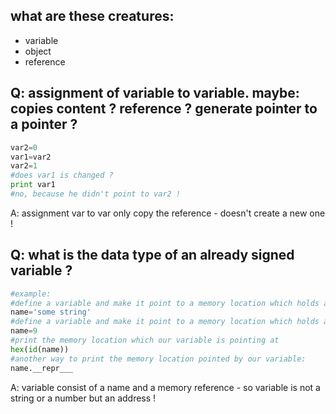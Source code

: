 what are these creatures:
----
- variable
- object
- reference

Q: assignment of variable to variable.
maybe: copies content ? reference ? generate pointer to a pointer ?
-----
```python
var2=0
var1=var2
var2=1
#does var1 is changed ? 
print var1
#no, because he didn't point to var2 !
```
A: assignment var to var only copy the reference - doesn't create a new one !


Q: what is the data type of an already signed variable ?
-----
```python
#example:
#define a variable and make it point to a memory location which holds a string 
name='some string'
#define a variable and make it point to a memory location which holds an integer number
name=9
#print the memory location which our variable is pointing at
hex(id(name))
#another way to print the memory location pointed by our variable:
name.__repr___
```
A: variable consist of a name and a memory reference - so variable is not a string or a number but an address !
